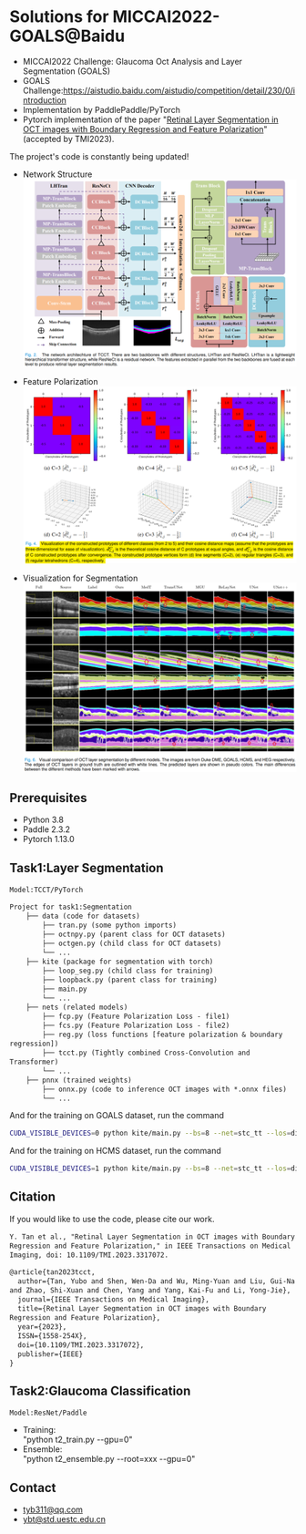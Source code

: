 

#   Solutions for MICCAI2022-GOALS@Baidu
-   MICCAI2022 Challenge: Glaucoma Oct Analysis and Layer Segmentation (GOALS)
-   GOALS Challenge:https://aistudio.baidu.com/aistudio/competition/detail/230/0/introduction
-   Implementation by PaddlePaddle/PyTorch
-   Pytorch implementation of the paper "[Retinal Layer Segmentation in OCT images with
Boundary Regression and Feature Polarization](https://ieeexplore.ieee.org/document/10255666)" (accepted by TMI2023).

The project's code is constantly being updated!

*   Network Structure
![TCCT-ViT&CNN combined Net](docs/net.png)

*   Feature Polarization
![TCCT-Feature Polarization](docs/fpl.png)

*   Visualization for Segmentation
![TCCT-Segmentation Results](docs/seg.png)


## Prerequisites
* Python 3.8 
* Paddle 2.3.2
* Pytorch 1.13.0

##  Task1:Layer Segmentation
    Model:TCCT/PyTorch



```
Project for task1:Segmentation
    ├── data (code for datasets)
        ├── tran.py (some python imports)  
        ├── octnpy.py (parent class for OCT datasets)  
        ├── octgen.py (child class for OCT datasets)  
        └── ...  
    ├── kite (package for segmentation with torch)  
        ├── loop_seg.py (child class for training)  
        ├── loopback.py (parent class for training)  
        ├── main.py   
        └── ...  
    ├── nets (related models)  
        ├── fcp.py (Feature Polarization Loss - file1)  
        ├── fcs.py (Feature Polarization Loss - file2)  
        ├── reg.py (loss functions [feature polarization & boundary regression])  
        ├── tcct.py (Tightly combined Cross-Convolution and Transformer)  
        └── ...   
    ├── pnnx (trained weights)  
        ├── onnx.py (code to inference OCT images with *.onnx files)  
        └── ...   
```

And for the training on GOALS dataset, run the command
```bash
CUDA_VISIBLE_DEVICES=0 python kite/main.py --bs=8 --net=stc_tt --los=di --epochs=100 --db=goals
```
And for the training on HCMS dataset, run the command
```bash
CUDA_VISIBLE_DEVICES=1 python kite/main.py --bs=8 --net=stc_tt --los=di --epochs=100 --db=hcms
```


##  Citation
If you would like to use the code, please cite our work.
```
Y. Tan et al., "Retinal Layer Segmentation in OCT images with Boundary Regression and Feature Polarization," in IEEE Transactions on Medical Imaging, doi: 10.1109/TMI.2023.3317072.
```

```
@article{tan2023tcct,
  author={Tan, Yubo and Shen, Wen-Da and Wu, Ming-Yuan and Liu, Gui-Na and Zhao, Shi-Xuan and Chen, Yang and Yang, Kai-Fu and Li, Yong-Jie},
  journal={IEEE Transactions on Medical Imaging}, 
  title={Retinal Layer Segmentation in OCT images with Boundary Regression and Feature Polarization}, 
  year={2023},
  ISSN={1558-254X},
  doi={10.1109/TMI.2023.3317072},
  publisher={IEEE}
}
```

##  Task2:Glaucoma Classification
    Model:ResNet/Paddle
-   Training:       
    "python t2_train.py --gpu=0"
-   Ensemble:            
    "python t2_ensemble.py --root=xxx --gpu=0"



##  Contact
-   tyb311@qq.com
-   ybt@std.uestc.edu.cn